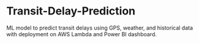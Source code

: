 # Transit-Delay-Prediction
ML model to predict transit delays using GPS, weather, and historical data with deployment on AWS Lambda and Power BI dashboard.
